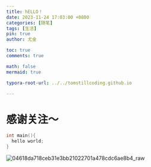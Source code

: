 ```yaml
---
title: hELLO！
date: 2023-11-24 17:03:00 +0800
categories: [随笔]
tags: [生活]
pin: true
author: 尤金

toc: true
comments: true

math: false
mermaid: true

typora-root-url: ../../tomstillcoding.github.io

---
```


# 感谢关注～

```c++
int main(){
  hello world;
}
```

![04618da718ceb31e3bb21022701a478cdc6ae8b4_raw](C:/Users/15543/Documents/GitHub/image/04618da718ceb31e3bb21022701a478cdc6ae8b4_raw.jpg)